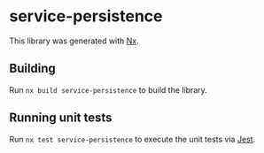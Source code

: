 # service-persistence

This library was generated with [Nx](https://nx.dev).

## Building

Run `nx build service-persistence` to build the library.

## Running unit tests

Run `nx test service-persistence` to execute the unit tests via [Jest](https://jestjs.io).
